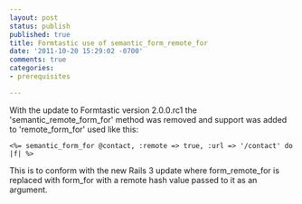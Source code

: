 ```yaml
---
layout: post
status: publish
published: true
title: Formtastic use of semantic_form_remote_for
date: '2011-10-20 15:29:02 -0700'
comments: true
categories:
- prerequisites

---
```


With the update to Formtastic version 2.0.0.rc1 the 'semantic_remote_form_for'
method was removed and support was added to 'remote_form_for' used like this:

```erb
<%= semantic_form_for @contact, :remote => true, :url => '/contact' do |f| %>
```

This is to conform with the new Rails 3 update where form_remote_for is
replaced with form_for with a remote hash value passed to it as an argument.
